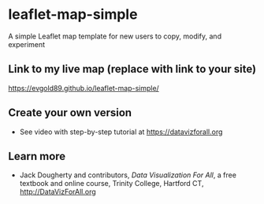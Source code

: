# leaflet-map-simple
A simple Leaflet map template for new users to copy, modify, and experiment

## Link to my live map (replace with link to your site)

https://evgold89.github.io/leaflet-map-simple/

## Create your own version
- See video with step-by-step tutorial at https://datavizforall.org

## Learn more
- Jack Dougherty and contributors, *Data Visualization For All*, a free textbook and online course, Trinity College, Hartford CT, http://DataVizForAll.org
